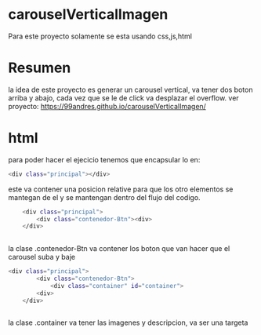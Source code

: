 # carouselVerticalImagen
Para este proyecto solamente se esta usando css,js,html
# Resumen
la idea de este proyecto es generar un carousel vertical, va tener dos boton arriba y abajo, cada vez que se le de click va desplazar el overflow.
ver proyecto:
https://99andres.github.io/carouselVerticalImagen/
# html 
para  poder hacer el ejecicio tenemos que encapsular lo en:
```sh
<div class="principal"></div>
```
este va contener una posicion relative para que los otro elementos se mantegan de el y se mantengan dentro del flujo del codigo.
```sh
    <div class="principal">
        <div class="contenedor-Btn"><div>
    </div>
    
```        
la clase .contenedor-Btn va contener los boton que van hacer que el carousel suba y baje 
```sh
<div class="principal">
        <div class="contenedor-Btn">
            <div class="container" id="container">
        <div>
    </div>
        
```
la clase .container va tener  las imagenes y descripcion, va ser una targeta
